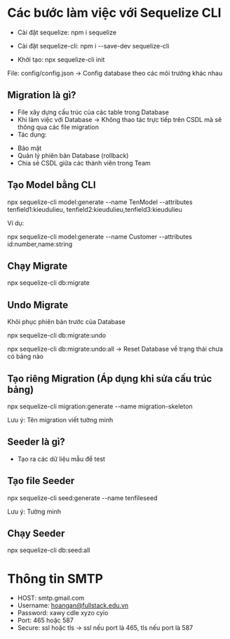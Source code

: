 # Các bước làm việc với Sequelize CLI

- Cài đặt sequelize: npm i sequelize

- Cài đặt sequelize-cli: npm i --save-dev sequelize-cli

- Khởi tạo: npx sequelize-cli init

File: config/config.json -> Config database theo các môi trường khác nhau

## Migration là gì?

- File xây dựng cấu trúc của các table trong Database
- Khi làm việc với Database -> Không thao tác trực tiếp trên CSDL mà sẽ thông qua các file migration
- Tác dụng:

* Bảo mật
* Quản lý phiên bản Database (rollback)
* Chia sẻ CSDL giữa các thành viên trong Team

## Tạo Model bằng CLI

npx sequelize-cli model:generate --name TenModel --attributes tenfield1:kieudulieu, tenfield2:kieudulieu,tenfield3:kieudulieu

Ví dụ:

npx sequelize-cli model:generate --name Customer --attributes id:number,name:string

## Chạy Migrate

npx sequelize-cli db:migrate

## Undo Migrate

Khôi phục phiên bản trước của Database

npx sequelize-cli db:migrate:undo

npx sequelize-cli db:migrate:undo:all -> Reset Database về trạng thái chưa có bảng nào

## Tạo riêng Migration (Áp dụng khi sửa cấu trúc bảng)

npx sequelize-cli migration:generate --name migration-skeleton

Lưu ý: Tên migration viết tường minh

## Seeder là gì?

- Tạo ra các dữ liệu mẫu để test

## Tạo file Seeder

npx sequelize-cli seed:generate --name tenfileseed

Lưu ý: Tường minh

## Chạy Seeder

npx sequelize-cli db:seed:all

# Thông tin SMTP

- HOST: smtp.gmail.com
- Username: hoangan@fullstack.edu.vn
- Password: xawy cdle xyzo cyio
- Port: 465 hoặc 587
- Secure: ssl hoặc tls -> ssl nếu port là 465, tls nếu port là 587
